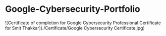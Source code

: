 # Google-Cybersecurity-Portfolio
![Certificate of completion for Google Cybersecurity Professional Certificate for Smit Thakkar](./Certificate/Google Cybersecurity Certificate.jpg)
